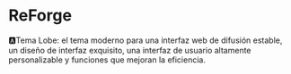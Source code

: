 # ReForge
🅰️Tema Lobe: el tema moderno para una interfaz web de difusión estable, un diseño de interfaz exquisito, una interfaz de usuario altamente personalizable y funciones que mejoran la eficiencia.

